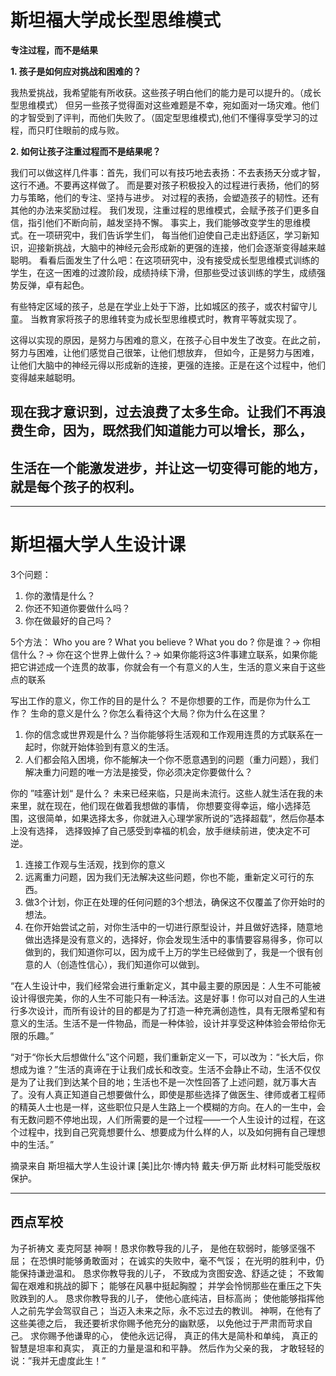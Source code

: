 
# 斯坦福大学成长型思维模式

**专注过程，而不是结果**

**1. 孩子是如何应对挑战和困难的？**

我热爱挑战，我希望能有所收获。这些孩子明白他们的能力是可以提升的。（成长型思维模式）
但另一些孩子觉得面对这些难题是不幸，宛如面对一场灾难。他们的才智受到了评判，而他们失败了。（固定型思维模式),他们不懂得享受学习的过程，而只盯住眼前的成与败。

**2. 如何让孩子注重过程而不是结果呢？**

我们可以做这样几件事：首先，我们可以有技巧地去表扬：不去表扬天分或才智，这行不通。不要再这样做了。
而是要对孩子积极投入的过程进行表扬，他们的努力与策略，他们的专注、坚持与进步。
对过程的表扬，会塑造孩子的韧性。还有其他的办法来奖励过程。
我们发现，注重过程的思维模式，会赋予孩子们更多自信，指引他们不断向前，越发坚持不懈。
事实上，我们能够改变学生的思维模式。在一项研究中，我们告诉学生们，
每当他们迫使自己走出舒适区，学习新知识，迎接新挑战，大脑中的神经元会形成新的更强的连接，他们会逐渐变得越来越聪明。
看看后面发生了什么吧：在这项研究中，没有接受成长型思维模式训练的学生，在这一困难的过渡阶段，成绩持续下滑，但那些受过该训练的学生，成绩强势反弹，卓有起色。


有些特定区域的孩子，总是在学业上处于下游，比如城区的孩子，或农村留守儿童。
当教育家将孩子的思维转变为成长型思维模式时，教育平等就实现了。

这得以实现的原因，是努力与困难的意义，在孩子心目中发生了改变。在此之前，努力与困难，让他们感觉自己很笨，让他们想放弃，
但如今，正是努力与困难，让他们大脑中的神经元得以形成新的连接，更强的连接。正是在这个过程中，他们变得越来越聪明。

## 现在我才意识到，过去浪费了太多生命。让我们不再浪费生命，因为，既然我们知道能力可以增长，那么，

## 生活在一个能激发进步，并让这一切变得可能的地方，就是每个孩子的权利。




---

# 斯坦福大学人生设计课

3个问题：

1. 你的激情是什么？
2. 你还不知道你要做什么吗？
3. 你在做最好的自己吗？
   
5个方法：
Who you are ? What you believe ? What you do ?
你是谁？-> 你相信什么？-> 你在这个世界上做什么？->
如果你能将这3件事建立联系，如果你能把它讲述成一个连贯的故事，你就会有一个有意义的人生，生活的意义来自于这些点的联系

写出工作的意义，你工作的目的是什么？
不是你想要的工作，而是你为什么工作？
生命的意义是什么？你怎么看待这个大局？你为什么在这里？
1. 你的信念或世界观是什么？当你能够将生活观和工作观用连贯的方式联系在一起时，你就开始体验到有意义的生活。
2. 人们都会陷入困境，你不能解决一个你不愿意遇到的问题（重力问题），我们解决重力问题的唯一方法是接受，你必须决定你要做什么？

你的 ”哇塞计划“ 是什么？
未来已经来临，只是尚未流行。这些人就生活在我的未来里，就在现在，他们现在做着我想做的事情，
你想要变得幸运，缩小选择范围，这很简单，如果选择太多，你就进入心理学家所说的”选择超载“，然后你基本上没有选择，
选择毁掉了自己感受到幸福的机会，放手继续前进，使决定不可逆。

1. 连接工作观与生活观，找到你的意义
2. 远离重力问题，因为我们无法解决这些问题，你也不能，重新定义可行的东西。
3. 做3个计划，你正在处理的任何问题的3个想法，确保这不仅覆盖了你开始时的想法。
4. 在你开始尝试之前，对你生活中的一切进行原型设计，并且做好选择，随意地做出选择是没有意义的，选择好，你会发现生活中的事情要容易得多，你可以做到的，我们知道你可以，因为成千上万的学生已经做到了，我是一个很有创意的人（创造性信心），我们知道你可以做到。


“在人生设计中，我们经常会进行重新定义，其中最主要的原因是：人生不可能被设计得很完美，你的人生不可能只有一种活法。这是好事！你可以对自己的人生进行多次设计，而所有设计的目的都是为了打造一种充满创造性，具有无限希望和有意义的生活。生活不是一件物品，而是一种体验，设计并享受这种体验会带给你无限的乐趣。”

“对于“你长大后想做什么”这个问题，我们重新定义一下，可以改为：“长大后，你想成为谁？”生活的真谛在于让我们成长和改变。生活不会静止不动，生活不仅仅是为了让我们到达某个目的地；生活也不是一次性回答了上述问题，就万事大吉了。没有人真正知道自己想要做什么，即使是那些选择了做医生、律师或者工程师的精英人士也是一样，这些职位只是人生路上一个模糊的方向。在人的一生中，会有无数问题不停地出现，人们所需要的是一个过程——一个人生设计的过程，在这个过程中，找到自己究竟想要什么、想要成为什么样的人，以及如何拥有自己理想中的生活。”

摘录来自
斯坦福大学人生设计课
[美]比尔·博内特 戴夫·伊万斯
此材料可能受版权保护。



---
## 西点军校

为子祈祷文 麦克阿瑟
神啊！恳求你教导我的儿子，
是他在软弱时，能够坚强不屈；
在恐惧时能够勇敢面对；
在诚实的失败中，毫不气馁；
在光明的胜利中，仍能保持谦逊温和。
恳求你教导我的儿子，
不致成为贪图安逸、舒适之徒；
不致匍匐在艰难和挑战的脚下；
能够在风暴中挺起胸膛；
并学会怜悯那些在重压之下失败跌到的人。
恳求你教导我的儿子，
使他心底纯洁，目标高尚；
使他能够指挥他人之前先学会驾驭自己；
当迈入未来之际，永不忘过去的教训。
神啊，在他有了这些美德之后，
我还要祈求你赐予他充分的幽默感，
以免他过于严肃而苛求自己。
求你赐予他谦卑的心，
使他永远记得，
真正的伟大是简朴和单纯，
真正的智慧是坦率和真实，
真正的力量是温和和平静。
然后作为父亲的我，
才敢轻轻的说：”我并无虚度此生！”